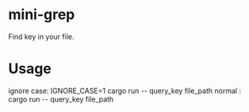 # mini-grep
Find key in your file.
# Usage
ignore case: IGNORE_CASE=1 cargo run -- query_key file_path
normal     : cargo run -- query_key file_path